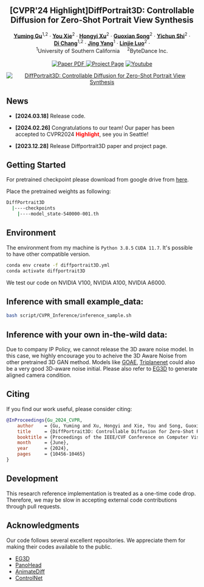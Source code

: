 

<p align="center">

  <h2 align="center">[CVPR'24 Highlight]DiffPortrait3D: Controllable Diffusion for Zero-Shot Portrait View Synthesis </h2>
  <p align="center">
    <a href="https://www.yuming-gu.com/"><strong>Yuming Gu</strong></a><sup>1,2</sup>
    · 
    <a href="https://ge.in.tum.de/about/you-xie/"><strong>You Xie</strong></a><sup>2</sup>
    · 
    <a href="https://hongyixu37.github.io/homepage/"><strong>Hongyi Xu</strong></a><sup>2</sup>
    ·
    <a href="https://guoxiansong.github.io/homepage/index.html"><strong>Guoxian Song</strong></a><sup>2</sup>
    ·
    <a href="https://seasonsh.github.io/"><strong>Yichun Shi</strong></a><sup>2</sup>
    ·
    <br><a href="https://boese0601.github.io"><strong>Di Chang</strong></a><sup>1,2</sup>
    ·  
    <a href="https://jingyangcarl.com"><strong>Jing Yang</strong></a><sup>1</sup>
    ·
    <a href="http://linjieluo.com"><strong>Linjie Luo</strong></a><sup>2</sup>
    ·
    <br>
    <sup>1</sup>University of Southern California &nbsp;&nbsp;&nbsp; <sup>2</sup>ByteDance Inc.
    <br>
    </br>
        <a href="https://arxiv.org/abs/2312.13016">
        <img src='https://img.shields.io/badge/arXiv-DiffPortrait3D-green' alt='Paper PDF'>
        </a>
        <a href='https://freedomgu.github.io/DiffPortrait3D/'>
        <img src='https://img.shields.io/badge/Project_Page-DiffPortrait3D-blue' alt='Project Page'></a>
        <a href='https://www.youtube.com/watch?v=mI8RJ_f3Csw'>
        <img src='https://img.shields.io/badge/YouTube-DiffPortrait3D-rgb(255, 0, 0)' alt='Youtube'></a>
  </p>
    </p>
<div align="center">
  <a href="https://youtu.be/mI8RJ_f3Csw"><img src="./Figures/teaser.gif" alt="DiffPortrait3D: Controllable Diffusion for Zero-Shot Portrait View Synthesis"></a>
</div>


<!-- *We present DiffPortrait3D, a conditional diffusion model that is capable of synthesizing 3D-consistent photo-realistic novel views from as few as a single in-the-wild portrait. Specifically, given a single RGB input, we aim to synthesize plausible but consistent facial details rendered from novel camera views with retained both identity and facial expression. In lieu of time-consuming optimization and fine-tuning, our zero-shot method generalizes well to arbitrary face portraits with unposed camera views, extreme facial expressions, and diverse artistic depictions. At its core, we leverage the generative prior of 2D diffusion models pre-trained on large-scale image datasets as our rendering backbone, while the denoising is guided with disentangled attentive control of appearance and camera pose. To achieve this, we first inject the appearance context from the reference image into the self-attention layers of the frozen UNets. The rendering view is then manipulated with a novel conditional control module that interprets the camera pose by watching a condition image of a crossed subject from the same view. Furthermore, we insert a trainable cross-view attention module to enhance view consistency, which is further strengthened with a novel 3D-aware noise generation process during inference. We demonstrate state-of-the-art results both qualitatively and quantitatively on our challenging in-the-wild and multi-view benchmarks.* -->

<!-- *For avatar-centric video generation and animation, please also check our latest work <a href="">MagicAvatar</a>!* -->

## News
* **[2024.03.18]** Release code.
* **[2024.02.26]** Congratulations to our team!</span> Our paper has been accepted to <span> CVPR2024 <b style="color: red;">Highlight</b></span>, see you in Seattle! 

* **[2023.12.28]** Release Diffportrait3D paper and project page.

## Getting Started

For pretrained checkpoint please download from google drive from [here](https://drive.google.com/file/d/14qzipHghFrs4CFpVo1xW9CZt8OGLJf9t/view?usp=drive_link).

Place the pretrained weights as following:

```bash
DiffPortrait3D
  |----checkpoints
    |----model_state-540000-001.th
```

## Environment
The environment from my machine is ```Python 3.8.5``` ```CUDA 11.7```. It's possible to have other compatible version.


```bash
conda env create -f diffportrait3D.yml
conda activate diffportrait3D
```

We test our code on NVIDIA V100, NVIDIA A100, NVIDIA A6000.
## Inference with small example_data:
```bash 
bash script/CVPR_Inference/inference_sample.sh
```
## Inference with your own in-the-wild data:

Due to company IP Policy, we cannot release the 3D aware noise model. In this case, we highly encourage you to acheive the 3D Aware Noise from other pretrained 3D GAN method. Models like [GOAE](https://github.com/jiangyzy/GOAE), [Triplanenet](https://github.com/anantarb/triplanenet) could also be a very good 3D-aware noise initial. Please also refer to [EG3D](https://nvlabs.github.io/eg3d/) to generate aligned camera condition.


## Citing
If you find our work useful, please consider citing:
```BibTeX
@InProceedings{Gu_2024_CVPR,
    author    = {Gu, Yuming and Xu, Hongyi and Xie, You and Song, Guoxian and Shi, Yichun and Chang, Di and Yang, Jing and Luo, Linjie},
    title     = {DiffPortrait3D: Controllable Diffusion for Zero-Shot Portrait View Synthesis},
    booktitle = {Proceedings of the IEEE/CVF Conference on Computer Vision and Pattern Recognition (CVPR)},
    month     = {June},
    year      = {2024},
    pages     = {10456-10465}
}
```
## Development

This research reference implementation is treated as a one-time code drop. Therefore, we may be slow in accepting external code contributions through pull requests.

## Acknowledgments

Our code follows several excellent repositories. We appreciate them for making their codes available to the public.
* [EG3D](https://nvlabs.github.io/eg3d/)
* [PanoHead](https://github.com/SizheAn/PanoHead)
* [AnimateDiff](https://github.com/guoyww/AnimateDiff)
* [ControlNet](https://github.com/lllyasviel/ControlNet)

